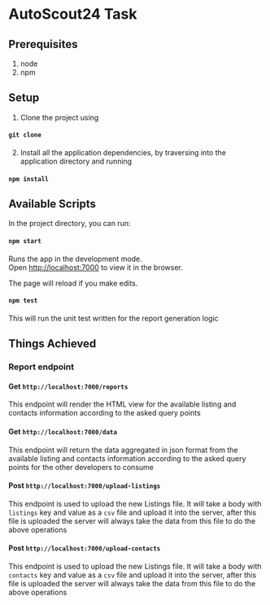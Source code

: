 # AutoScout24 Task
## Prerequisites
1) node
2) npm
## Setup
1) Clone the project using 
#### `git clone`

2) Install all the application dependencies, by traversing into the application directory and running
#### `npm install`

## Available Scripts

In the project directory, you can run:

#### `npm start`

Runs the app in the development mode.<br>
Open [http://localhost:7000](http://localhost:7000) to view it in the browser.

The page will reload if you make edits.<br>

#### `npm test`
This will run the unit test written for the report generation logic
## Things Achieved

### Report endpoint
#### Get `http://localhost:7000/reports`
This endpoint will render the HTML view for the available listing and contacts information according to the asked query points

#### Get `http://localhost:7000/data`
This endpoint will return the data aggregated in json format from the available listing and contacts information according to the asked query points for the other developers to consume

#### Post `http://localhost:7000/upload-listings`
This endpoint is used to upload the new Listings file. It will take  a body with `listings` key and value as a `csv` file and upload it into the server, after this file is uploaded the server will always take the data from this file to do the above operations


#### Post `http://localhost:7000/upload-contacts`
This endpoint is used to upload the new Listings file. It will take  a body with `contacts` key and value as a `csv` file and upload it into the server, after this file is uploaded the server will always take the data from this file to do the above operations